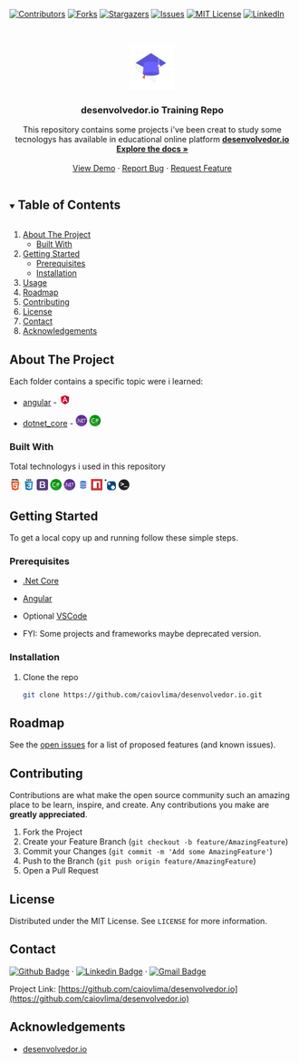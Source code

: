 [![Contributors][contributors-shield]][contributors-url]
[![Forks][forks-shield]][forks-url]
[![Stargazers][stars-shield]][stars-url]
[![Issues][issues-shield]][issues-url]
[![MIT License][license-shield]][license-url]
[![LinkedIn][linkedin-shield]][linkedin-url]



<!-- PROJECT LOGO -->
<br />
<p align="center">
  <a href="https://github.com/caiovlima/desenvolvedor.io">
    <img src="images/logo.png" alt="Logo" width="80" height="80">
  </a>

  <h3 align="center">desenvolvedor.io Training Repo</h3>

  <p align="center">
    This repository contains some projects i've been creat to study some tecnologys has available in educational
    online platform <a href="https://desenvolvedor.io/"><strong>desenvolvedor.io</strong></a>
    <br />
    <a href="https://github.com/caiovlima/desenvolvedor.io"><strong>Explore the docs »</strong></a>
    <br />
    <br />
    <a href="https://github.com/caiovlima/desenvolvedor.io">View Demo</a>
    ·
    <a href="https://github.com/caiovlima/desenvolvedor.io/issues">Report Bug</a>
    ·
    <a href="https://github.com/caiovlima/desenvolvedor.io/issues">Request Feature</a>
  </p>
</p>



<!-- TABLE OF CONTENTS -->
<details open="open">
  <summary><h2 style="display: inline-block">Table of Contents</h2></summary>
  <ol>
    <li>
      <a href="#about-the-project">About The Project</a>
      <ul>
        <li><a href="#built-with">Built With</a></li>
      </ul>
    </li>
    <li>
      <a href="#getting-started">Getting Started</a>
      <ul>
        <li><a href="#prerequisites">Prerequisites</a></li>
        <li><a href="#installation">Installation</a></li>
      </ul>
    </li>
    <li><a href="#usage">Usage</a></li>
    <li><a href="#roadmap">Roadmap</a></li>
    <li><a href="#contributing">Contributing</a></li>
    <li><a href="#license">License</a></li>
    <li><a href="#contact">Contact</a></li>
    <li><a href="#acknowledgements">Acknowledgements</a></li>
  </ol>
</details>



<!-- ABOUT THE PROJECT -->
## About The Project

Each folder contains a specific topic were i learned:
* [angular](https://github.com/caiovlima/desenvolvedor.io/tree/master/angular) - <code><img  height="20"  src="https://raw.githubusercontent.com/github/explore/80688e429a7d4ef2fca1e82350fe8e3517d3494d/topics/angular/angular.png"></code> 

* [dotnet_core](https://github.com/caiovlima/desenvolvedor.io/tree/master/dotnet_core) - <code><img  height="20"  src="https://raw.githubusercontent.com/github/explore/80688e429a7d4ef2fca1e82350fe8e3517d3494d/topics/dotnet/dotnet.png"></code> 
<code><img  height="20"  src="https://raw.githubusercontent.com/github/explore/80688e429a7d4ef2fca1e82350fe8e3517d3494d/topics/csharp/csharp.png"></code> 





### Built With
Total technologys i used in this repository


<code><img  height="20"  src="https://raw.githubusercontent.com/github/explore/80688e429a7d4ef2fca1e82350fe8e3517d3494d/topics/html/html.png"></code> <code><img  height="20"  src="https://raw.githubusercontent.com/github/explore/80688e429a7d4ef2fca1e82350fe8e3517d3494d/topics/css/css.png"></code> <code><img  height="20"  src="https://raw.githubusercontent.com/github/explore/80688e429a7d4ef2fca1e82350fe8e3517d3494d/topics/bootstrap/bootstrap.png"></code> <code><img  height="20"  src="https://raw.githubusercontent.com/github/explore/80688e429a7d4ef2fca1e82350fe8e3517d3494d/topics/csharp/csharp.png"></code> <code><img  height="20"  src="https://raw.githubusercontent.com/github/explore/80688e429a7d4ef2fca1e82350fe8e3517d3494d/topics/dotnet/dotnet.png"></code> <code><img  height="20"  src="https://raw.githubusercontent.com/github/explore/80688e429a7d4ef2fca1e82350fe8e3517d3494d/topics/sql/sql.png"></code> <code><img  height="20"  src="https://raw.githubusercontent.com/github/explore/80688e429a7d4ef2fca1e82350fe8e3517d3494d/topics/npm/npm.png"></code> <code><img  height="20"  src="https://raw.githubusercontent.com/github/explore/80688e429a7d4ef2fca1e82350fe8e3517d3494d/topics/nuget/nuget.png"></code>  <code><img  height="20"  src="https://raw.githubusercontent.com/github/explore/80688e429a7d4ef2fca1e82350fe8e3517d3494d/topics/terminal/terminal.png"></code> 



<!-- GETTING STARTED -->
## Getting Started

To get a local copy up and running follow these simple steps.

### Prerequisites

* [.Net Core](https://dotnet.microsoft.com/download/dotnet-core)
* [Angular](https://angular.io)
* Optional [VSCode](https://code.visualstudio.com/)


* FYI: Some projects and frameworks maybe deprecated version.

### Installation

1. Clone the repo
   ```sh
   git clone https://github.com/caiovlima/desenvolvedor.io.git
   ```




<!-- ROADMAP -->
## Roadmap

See the [open issues](https://github.com/caiovlima/desenvolvedor.io/issues) for a list of proposed features (and known issues).



<!-- CONTRIBUTING -->
## Contributing

Contributions are what make the open source community such an amazing place to be learn, inspire, and create. Any contributions you make are **greatly appreciated**.

1. Fork the Project
2. Create your Feature Branch (`git checkout -b feature/AmazingFeature`)
3. Commit your Changes (`git commit -m 'Add some AmazingFeature'`)
4. Push to the Branch (`git push origin feature/AmazingFeature`)
5. Open a Pull Request



<!-- LICENSE -->
## License

Distributed under the MIT License. See `LICENSE` for more information.



<!-- CONTACT -->
## Contact

[![Github Badge](https://img.shields.io/badge/-Github-000?style=flat&logo=Github&logoColor=white&link=https://github.com/caiovlima)](https://github.com/caiovlima) · [![Linkedin Badge](https://img.shields.io/badge/-LinkedIn-blue?style=flat&logo=Linkedin&logoColor=white&link=https://www.linkedin.com/in/caioviniciuslima/)](https://www.linkedin.com/in/caioviniciuslima/) · [![Gmail Badge](https://img.shields.io/badge/-Gmail-c14438?style=flat&logo=Gmail&logoColor=white&link=mailto:contatocaiovlimat@gmail.com)](mailto:contatocaiovlima@gmail.com)

Project Link: [https://github.com/caiovlima/desenvolvedor.io](https://github.com/caiovlima/desenvolvedor.io)



<!-- ACKNOWLEDGEMENTS -->
## Acknowledgements

* [desenvolvedor.io](https://www.desenvolvedor.io.com.br/)





<!-- MARKDOWN LINKS & IMAGES -->
<!-- https://www.markdownguide.org/basic-syntax/#reference-style-links -->
[contributors-shield]: https://img.shields.io/github/contributors/caiovlima/desenvolvedor.io.svg?style=for-the-badge
[contributors-url]: https://github.com/caiovlima/desenvolvedor.io/graphs/contributors
[forks-shield]: https://img.shields.io/github/forks/caiovlima/desenvolvedor.io.svg?style=for-the-badge
[forks-url]: https://github.com/caiovlima/desenvolvedor.io/network/members
[stars-shield]: https://img.shields.io/github/stars/caiovlima/desenvolvedor.io.svg?style=for-the-badge
[stars-url]: https://github.com/caiovlima/desenvolvedor.io/stargazers
[issues-shield]: https://img.shields.io/github/issues/caiovlima/desenvolvedor.io.svg?style=for-the-badge
[issues-url]: https://github.com/caiovlima/desenvolvedor.io/issues
[license-shield]: https://img.shields.io/github/license/caiovlima/desenvolvedor.io.svg?style=for-the-badge
[license-url]: https://github.com/caiovlima/desenvolvedor.io/blob/master/LICENSE.txt
[linkedin-shield]: https://img.shields.io/badge/-LinkedIn-black.svg?style=for-the-badge&logo=linkedin&colorB=555
[linkedin-url]: https://linkedin.com/in/caiovlima
